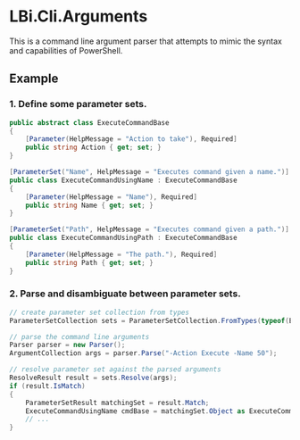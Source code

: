 LBi.Cli.Arguments
=================

This is a command line argument parser that attempts to mimic the syntax and capabilities of PowerShell.

Example
-------
### 1. Define some parameter sets.

```csharp
public abstract class ExecuteCommandBase
{
    [Parameter(HelpMessage = "Action to take"), Required]
    public string Action { get; set; }
}

[ParameterSet("Name", HelpMessage = "Executes command given a name.")]
public class ExecuteCommandUsingName : ExecuteCommandBase
{
    [Parameter(HelpMessage = "Name"), Required]
    public string Name { get; set; }
}

[ParameterSet("Path", HelpMessage = "Executes command given a path.")]
public class ExecuteCommandUsingPath : ExecuteCommandBase
{
    [Parameter(HelpMessage = "The path."), Required]
    public string Path { get; set; }
}
```

### 2. Parse and disambiguate between parameter sets.

```csharp
// create parameter set collection from types
ParameterSetCollection sets = ParameterSetCollection.FromTypes(typeof(ExecuteCommandUsingName), typeof(ExecuteCommandUsingPath));

// parse the command line arguments
Parser parser = new Parser();
ArgumentCollection args = parser.Parse("-Action Execute -Name 50");

// resolve parameter set against the parsed arguments
ResolveResult result = sets.Resolve(args);
if (result.IsMatch)
{
    ParameterSetResult matchingSet = result.Match;
    ExecuteCommandUsingName cmdBase = matchingSet.Object as ExecuteCommandUsingName;
    // ...
}

